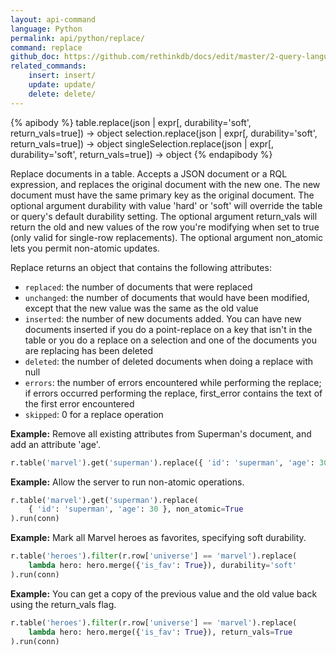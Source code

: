 ```yaml
---
layout: api-command 
language: Python
permalink: api/python/replace/
command: replace
github_doc: https://github.com/rethinkdb/docs/edit/master/2-query-language/api/python/writing-data/replace.md
related_commands:
    insert: insert/
    update: update/ 
    delete: delete/
---
```


{% apibody %}
table.replace(json | expr[, durability='soft', return_vals=true]) → object
selection.replace(json | expr[, durability='soft', return_vals=true]) → object
singleSelection.replace(json | expr[, durability='soft', return_vals=true]) → object
{% endapibody %}

Replace documents in a table. Accepts a JSON document or a RQL expression, and replaces
the original document with the new one. The new document must have the same primary key
as the original document. The optional argument durability with value 'hard' or 'soft'
will override the table or query's default durability setting. The optional argument
return_vals will return the old and new values of the row you're modifying when set to
true (only valid for single-row replacements). The optional argument non_atomic lets you
permit non-atomic updates.

Replace returns an object that contains the following attributes:

- `replaced`: the number of documents that were replaced
- `unchanged`: the number of documents that would have been modified, except that the
new value was the same as the old value
- `inserted`: the number of new documents added. You can have new documents inserted if
you do a point-replace on a key that isn't in the table or you do a replace on a
selection and one of the documents you are replacing has been deleted
- `deleted`: the number of deleted documents when doing a replace with null
- `errors`: the number of errors encountered while performing the replace; if errors
occurred performing the replace, first_error contains the text of the first error encountered
- `skipped`: 0 for a replace operation


__Example:__ Remove all existing attributes from Superman's document, and add an
attribute 'age'.

```py
r.table('marvel').get('superman').replace({ 'id': 'superman', 'age': 30 }).run(conn)
```

__Example:__ Allow the server to run non-atomic operations.

```py
r.table('marvel').get('superman').replace(
    { 'id': 'superman', 'age': 30 }, non_atomic=True
).run(conn)
```


__Example:__ Mark all Marvel heroes as favorites, specifying soft durability.

```py
r.table('heroes').filter(r.row['universe'] == 'marvel').replace(
    lambda hero: hero.merge({'is_fav': True}), durability='soft'
).run(conn)
```


__Example:__ You can get a copy of the previous value and the old value back using the
return_vals flag.

```py
r.table('heroes').filter(r.row['universe'] == 'marvel').replace(
    lambda hero: hero.merge({'is_fav': True}), return_vals=True
).run(conn)
```

